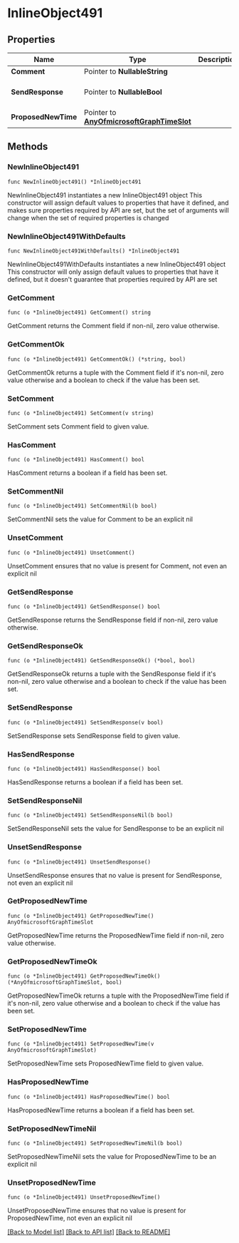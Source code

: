 # InlineObject491

## Properties

Name | Type | Description | Notes
------------ | ------------- | ------------- | -------------
**Comment** | Pointer to **NullableString** |  | [optional] 
**SendResponse** | Pointer to **NullableBool** |  | [optional] [default to false]
**ProposedNewTime** | Pointer to [**AnyOfmicrosoftGraphTimeSlot**](anyOf&lt;microsoft.graph.timeSlot&gt;.md) |  | [optional] 

## Methods

### NewInlineObject491

`func NewInlineObject491() *InlineObject491`

NewInlineObject491 instantiates a new InlineObject491 object
This constructor will assign default values to properties that have it defined,
and makes sure properties required by API are set, but the set of arguments
will change when the set of required properties is changed

### NewInlineObject491WithDefaults

`func NewInlineObject491WithDefaults() *InlineObject491`

NewInlineObject491WithDefaults instantiates a new InlineObject491 object
This constructor will only assign default values to properties that have it defined,
but it doesn't guarantee that properties required by API are set

### GetComment

`func (o *InlineObject491) GetComment() string`

GetComment returns the Comment field if non-nil, zero value otherwise.

### GetCommentOk

`func (o *InlineObject491) GetCommentOk() (*string, bool)`

GetCommentOk returns a tuple with the Comment field if it's non-nil, zero value otherwise
and a boolean to check if the value has been set.

### SetComment

`func (o *InlineObject491) SetComment(v string)`

SetComment sets Comment field to given value.

### HasComment

`func (o *InlineObject491) HasComment() bool`

HasComment returns a boolean if a field has been set.

### SetCommentNil

`func (o *InlineObject491) SetCommentNil(b bool)`

 SetCommentNil sets the value for Comment to be an explicit nil

### UnsetComment
`func (o *InlineObject491) UnsetComment()`

UnsetComment ensures that no value is present for Comment, not even an explicit nil
### GetSendResponse

`func (o *InlineObject491) GetSendResponse() bool`

GetSendResponse returns the SendResponse field if non-nil, zero value otherwise.

### GetSendResponseOk

`func (o *InlineObject491) GetSendResponseOk() (*bool, bool)`

GetSendResponseOk returns a tuple with the SendResponse field if it's non-nil, zero value otherwise
and a boolean to check if the value has been set.

### SetSendResponse

`func (o *InlineObject491) SetSendResponse(v bool)`

SetSendResponse sets SendResponse field to given value.

### HasSendResponse

`func (o *InlineObject491) HasSendResponse() bool`

HasSendResponse returns a boolean if a field has been set.

### SetSendResponseNil

`func (o *InlineObject491) SetSendResponseNil(b bool)`

 SetSendResponseNil sets the value for SendResponse to be an explicit nil

### UnsetSendResponse
`func (o *InlineObject491) UnsetSendResponse()`

UnsetSendResponse ensures that no value is present for SendResponse, not even an explicit nil
### GetProposedNewTime

`func (o *InlineObject491) GetProposedNewTime() AnyOfmicrosoftGraphTimeSlot`

GetProposedNewTime returns the ProposedNewTime field if non-nil, zero value otherwise.

### GetProposedNewTimeOk

`func (o *InlineObject491) GetProposedNewTimeOk() (*AnyOfmicrosoftGraphTimeSlot, bool)`

GetProposedNewTimeOk returns a tuple with the ProposedNewTime field if it's non-nil, zero value otherwise
and a boolean to check if the value has been set.

### SetProposedNewTime

`func (o *InlineObject491) SetProposedNewTime(v AnyOfmicrosoftGraphTimeSlot)`

SetProposedNewTime sets ProposedNewTime field to given value.

### HasProposedNewTime

`func (o *InlineObject491) HasProposedNewTime() bool`

HasProposedNewTime returns a boolean if a field has been set.

### SetProposedNewTimeNil

`func (o *InlineObject491) SetProposedNewTimeNil(b bool)`

 SetProposedNewTimeNil sets the value for ProposedNewTime to be an explicit nil

### UnsetProposedNewTime
`func (o *InlineObject491) UnsetProposedNewTime()`

UnsetProposedNewTime ensures that no value is present for ProposedNewTime, not even an explicit nil

[[Back to Model list]](../README.md#documentation-for-models) [[Back to API list]](../README.md#documentation-for-api-endpoints) [[Back to README]](../README.md)


